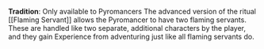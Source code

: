 **Tradition**: Only available to Pyromancers
The advanced version of the ritual [[Flaming Servant]] allows the Pyromancer to have two flaming servants. These are handled like two separate, additional characters by the player, and they gain Experience from adventuring just like all flaming servants do.